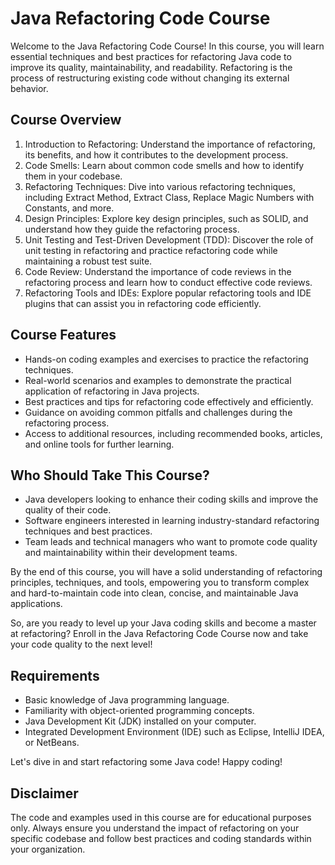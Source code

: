 # Java Refactoring Code Course

Welcome to the Java Refactoring Code Course! In this course, you will learn essential techniques and best practices for refactoring Java code to improve its quality, maintainability, and readability. Refactoring is the process of restructuring existing code without changing its external behavior.

## Course Overview
1. Introduction to Refactoring: Understand the importance of refactoring, its benefits, and how it contributes to the development process.
2. Code Smells: Learn about common code smells and how to identify them in your codebase.
3. Refactoring Techniques: Dive into various refactoring techniques, including Extract Method, Extract Class, Replace Magic Numbers with Constants, and more.
4. Design Principles: Explore key design principles, such as SOLID, and understand how they guide the refactoring process.
5. Unit Testing and Test-Driven Development (TDD): Discover the role of unit testing in refactoring and practice refactoring code while maintaining a robust test suite.
6. Code Review: Understand the importance of code reviews in the refactoring process and learn how to conduct effective code reviews.
7. Refactoring Tools and IDEs: Explore popular refactoring tools and IDE plugins that can assist you in refactoring code efficiently.

## Course Features
- Hands-on coding examples and exercises to practice the refactoring techniques.
- Real-world scenarios and examples to demonstrate the practical application of refactoring in Java projects.
- Best practices and tips for refactoring code effectively and efficiently.
- Guidance on avoiding common pitfalls and challenges during the refactoring process.
- Access to additional resources, including recommended books, articles, and online tools for further learning.

## Who Should Take This Course?
- Java developers looking to enhance their coding skills and improve the quality of their code.
- Software engineers interested in learning industry-standard refactoring techniques and best practices.
- Team leads and technical managers who want to promote code quality and maintainability within their development teams.

By the end of this course, you will have a solid understanding of refactoring principles, techniques, and tools, empowering you to transform complex and hard-to-maintain code into clean, concise, and maintainable Java applications.

So, are you ready to level up your Java coding skills and become a master at refactoring? Enroll in the Java Refactoring Code Course now and take your code quality to the next level!

## Requirements
- Basic knowledge of Java programming language.
- Familiarity with object-oriented programming concepts.
- Java Development Kit (JDK) installed on your computer.
- Integrated Development Environment (IDE) such as Eclipse, IntelliJ IDEA, or NetBeans.

Let's dive in and start refactoring some Java code! Happy coding!

## Disclaimer
The code and examples used in this course are for educational purposes only. Always ensure you understand the impact of refactoring on your specific codebase and follow best practices and coding standards within your organization.
